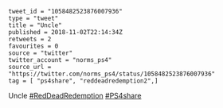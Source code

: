 ```
tweet_id = "1058482523876007936"
type = "tweet"
title = "Uncle"
published = 2018-11-02T22:14:34Z
retweets = 2
favourites = 0
source = "twitter"
twitter_account = "norms_ps4"
source_url = "https://twitter.com/norms_ps4/status/1058482523876007936"
tag = [ "ps4share", "reddeadredemption2",]
```

Uncle [#RedDeadRedemption](/tags/reddeadredemption/) [#PS4share](/tags/ps4share/)

<p class='image'><img src='http://mnf.m17s.net/2018/11/02/DrB8Pi8XcAYZ955.jpg' alt=''></p>


